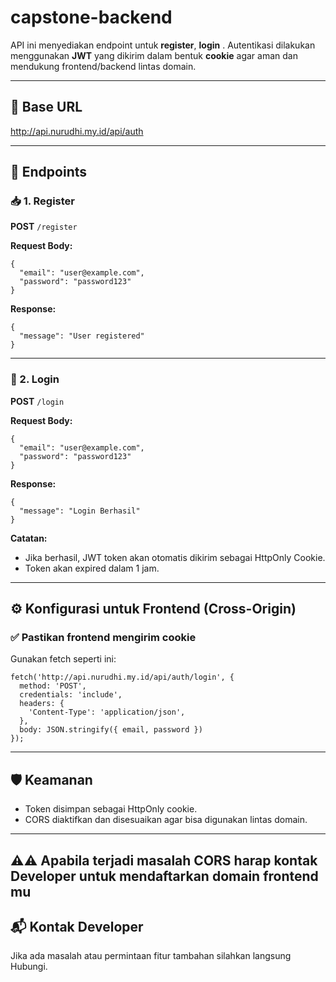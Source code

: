 # capstone-backend

API ini menyediakan endpoint untuk **register**, **login** . Autentikasi dilakukan menggunakan **JWT** yang dikirim dalam bentuk **cookie** agar aman dan mendukung frontend/backend lintas domain.

---

## 🔗 Base URL

http://api.nurudhi.my.id/api/auth

---

## 🧾 Endpoints

### 📥 1. Register

**POST** `/register`

**Request Body:**
```
{
  "email": "user@example.com",
  "password": "password123"
}
```
**Response:**
```
{
  "message": "User registered"
}
```

---

### 🔐 2. Login

**POST** `/login`

**Request Body:**
```
{
  "email": "user@example.com",
  "password": "password123"
}
```

**Response:**
```
{
  "message": "Login Berhasil"
}
```

**Catatan:**
- Jika berhasil, JWT token akan otomatis dikirim sebagai HttpOnly Cookie.
- Token akan expired dalam 1 jam.

---

## ⚙️ Konfigurasi untuk Frontend (Cross-Origin)

### ✅ Pastikan frontend mengirim cookie

Gunakan fetch seperti ini:
```
fetch('http://api.nurudhi.my.id/api/auth/login', {
  method: 'POST',
  credentials: 'include',
  headers: {
    'Content-Type': 'application/json',
  },
  body: JSON.stringify({ email, password })
});
```

---

## 🛡️ Keamanan
- Token disimpan sebagai HttpOnly cookie.
- CORS diaktifkan dan disesuaikan agar bisa digunakan lintas domain.

---
## ⚠️⚠️ Apabila terjadi masalah **CORS** harap kontak Developer untuk mendaftarkan domain frontend mu 

## 📬 Kontak Developer
Jika ada masalah atau permintaan fitur tambahan silahkan langsung Hubungi.
